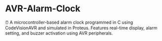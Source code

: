 # AVR-Alarm-Clock
⏰ A microcontroller-based alarm clock programmed in C using CodeVisionAVR and simulated in Proteus. Features real-time display, alarm setting, and buzzer activation using AVR peripherals.
